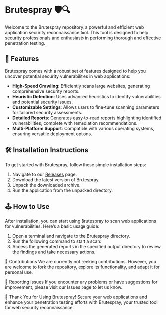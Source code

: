 # Brutespray 🛡️🔍

Welcome to the Brutespray repository, a powerful and efficient web application security reconnaissance tool. This tool is designed to help security professionals and enthusiasts in performing thorough and effective penetration testing.

## 🚀 Features

Brutespray comes with a robust set of features designed to help you uncover potential security vulnerabilities in web applications:

- **High-Speed Crawling**: Efficiently scans large websites, generating comprehensive security reports.
- **Heuristic Detection**: Uses advanced heuristics to identify vulnerabilities and potential security issues.
- **Customizable Settings**: Allows users to fine-tune scanning parameters for tailored security assessments.
- **Detailed Reports**: Generates easy-to-read reports highlighting identified vulnerabilities, complete with remediation recommendations.
- **Multi-Platform Support**: Compatible with various operating systems, ensuring versatile deployment options.

## 🛠️ Installation Instructions

To get started with Brutespray, follow these simple installation steps:

1. Navigate to our [Releases](../../releases) page.
2. Download the latest version of Brutespray.
3. Unpack the downloaded archive.
4. Run the application from the unpacked directory.

## 🕹️ How to Use

After installation, you can start using Brutespray to scan web applications for vulnerabilities. Here’s a basic usage guide:

1. Open a terminal and navigate to the Brutespray directory.
2. Run the following command to start a scan:
3. Access the generated reports in the specified output directory to review the findings and take necessary actions.

🛑 Contributions
We are currently not seeking contributions. However, you are welcome to fork the repository, explore its functionality, and adapt it for personal use.

🐞 Reporting Issues
If you encounter any problems or have suggestions for improvement, please visit our Issues page to let us know.

🌟 Thank You for Using Brutespray!
Secure your web applications and enhance your penetration testing efforts with Brutespray, your trusted tool for web security reconnaissance.
